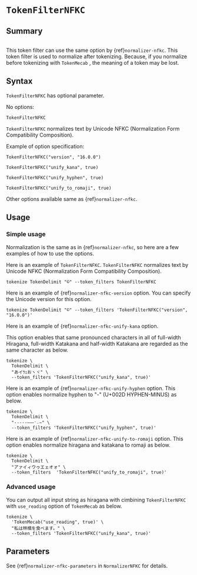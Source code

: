 <!-- groonga-command -->
<!-- database: token_filters_nfkc -->

# `TokenFilterNFKC`

## Summary

```{versionadded} 14.1.3

```

This token filter can use the same option by {ref}`normalizer-nfkc`.
This token filter is used to normalize after tokenizing.
Because, if you normalize before tokenizing with `TokenMecab` , the meaning of a token may be lost.

## Syntax

`TokenFilterNFKC` has optional parameter.

No options:

```
TokenFilterNFKC
```

`TokenFilterNFKC` normalizes text by Unicode NFKC (Normalization Form Compatibility Composition).

Example of option specification:

```
TokenFilterNFKC("version", "16.0.0")

TokenFilterNFKC("unify_kana", true)

TokenFilterNFKC("unify_hyphen", true)

TokenFilterNFKC("unify_to_romaji", true)
```

Other options available same as {ref}`normalizer-nfkc`.

## Usage

### Simple usage

Normalization is the same as in {ref}`normalizer-nfkc`, so here are a few examples of how to use the options.

Here is an example of `TokenFilterNFKC`. `TokenFilterNFKC` normalizes text by Unicode NFKC (Normalization Form Compatibility Composition).

<!-- groonga-command -->

```{include} ../../example/reference/token_filters/nfkc.md
tokenize TokenDelimit "©" --token_filters TokenFilterNFKC
```

Here is an example of {ref}`normalizer-nfkc-version` option.
You can specify the Unicode version for this option.

<!-- groonga-command -->

```{include} ../../example/reference/token_filters/nfkc-version.md
tokenize TokenDelimit "©" --token_filters 'TokenFilterNFKC("version", "16.0.0")'
```

Here is an example of {ref}`normalizer-nfkc-unify-kana` option.

This option enables that same pronounced characters in all of full-width Hiragana, full-width Katakana and half-width Katakana are regarded as the same character as below.

<!-- groonga-command -->

```{include} ../../example/reference/token_filters/nfkc-unify-kana.md
tokenize \
  TokenDelimit \
  "あイｳｪおヽヾ" \
  --token_filters 'TokenFilterNFKC("unify_kana", true)'
```

Here is an example of {ref}`normalizer-nfkc-unify-hyphen` option.
This option enables normalize hyphen to "-" (U+002D HYPHEN-MINUS) as below.

<!-- groonga-command -->

```{include} ../../example/reference/token_filters/nfkc-unify-hyphen.md
tokenize \
  TokenDelimit \
  "-˗֊‐‑‒–⁃⁻₋−" \
  --token_filters 'TokenFilterNFKC("unify_hyphen", true)'
```

Here is an example of {ref}`normalizer-nfkc-unify-to-romaji` option.
This option enables normalize hiragana and katakana to romaji as below.

<!-- groonga-command -->

```{include} ../../example/reference/token_filters/nfkc-unify-to-romaji.md
tokenize \
  TokenDelimit \
  "アァイィウゥエェオォ" \
  --token_filters  'TokenFilterNFKC("unify_to_romaji", true)'
```

### Advanced usage

You can output all input string as hiragana with cimbining `TokenFilterNFKC` with `use_reading` option of `TokenMecab` as below.

<!-- groonga-command -->

```{include} ../../example/reference/token_filters/nfkc-with-token-mecab.md
tokenize \
  'TokenMecab("use_reading", true)' \
  "私は林檎を食べます。" \
  --token_filters 'TokenFilterNFKC("unify_kana", true)'
```

## Parameters

See {ref}`normalizer-nfkc-parameters` in `NormalizerNFKC` for details.
